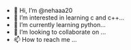 - 👋 Hi, I’m @nehaaa20
- 👀 I’m interested in learning c and c++...
- 🌱 I’m currently learning python...
- 💞️ I’m looking to collaborate on ...
- 📫 How to reach me ...

<!---
nehaaa20/nehaaa20 is a ✨ special ✨ repository because its `README.md` (this file) appears on your GitHub profile.
You can click the Preview link to take a look at your changes.
--->
